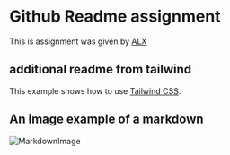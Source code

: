 # Github Readme assignment #
This is assignment was given by [ALX](https://alx-intranet.hbtn.io "ALX")

## additional readme from tailwind ##
This example shows how to use [Tailwind CSS](https://tailwindcss.com/ "TailwindCSS").

## An image example of a markdown ##
![MarkdownImage](https://images.pexels.com/photos/4151965/pexels-photo-4151965.jpeg?auto=compress&cs=tinysrgb&w=1260&h=750&dpr=1 "MarkDownImage")
